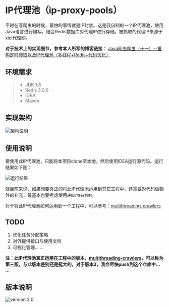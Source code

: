 # IP代理池（ip-proxy-pools）
平时在写爬虫的时候，最怕的事情就是IP封禁。这是我自制的一个IP代理池，使用Java语言进行编写，结合Redis数据库对代理IP进行存储。被抓取的代理IP来源于[xici代理网](http://www.xicidaili.com/)。

**对于技术上的实现细节，参考本人所写的博客链接**：
[Java网络爬虫（十一）--重构定时爬取以及IP代理池（多线程+Redis+代码优化）](http://blog.csdn.net/championhengyi/article/details/77053448)

## 环境需求
>- JDK 1.8
>- Redis 3.0.6
>- IDEA
>- Maven

## 实现架构
![架构说明](http://on-img.com/chart_image/598c1f86e4b02cf2fc84c11a.png)

## 使用说明
要使用此IP代理池，只能将本项目clone至本地，然后使用IDEA运行源代码。运行结果如下图：

![运行结果](http://i4.bvimg.com/633787/dbbaab4034d2b5f5.png)

就目前来说，如果想要真正的将此IP代理池运用到其它工程中，还需要对代码做额外的补充，最基本也要考虑使用`通知/等待机制`。

对于将此IP代理池如何运用到一个工程中，可以参考：[multithreading-crawlers](https://github.com/championheng/multithreading-crawlers)

## TODO
1. 优化任务分配策略
2. 对外提供接口与使用文档
3. 可视化管理... ...

**注：此IP代理池真正运用在工程中的版本，[multithreading-crawlers](https://github.com/championheng/multithreading-crawlers)，可以称为第三版，与此版本差别还是挺大的，对于版本3，我会尽快push到这个仓库中... ...**

## 版本说明
![version 2.0](https://img.shields.io/badge/version-2.0-blue.svg)
